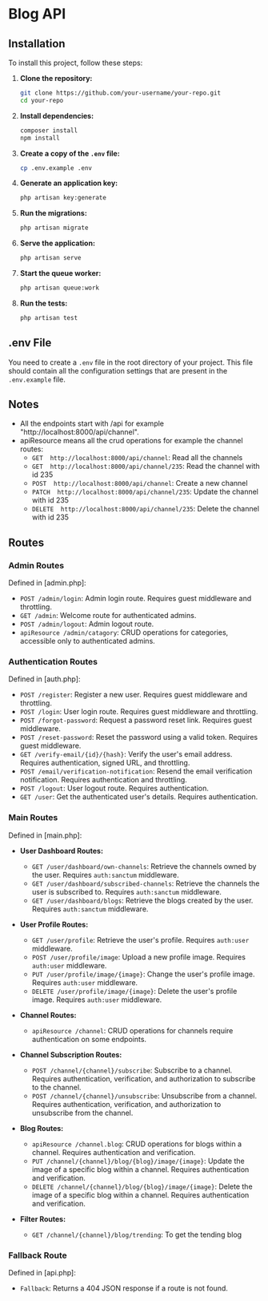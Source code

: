 # Blog API

## Installation

To install this project, follow these steps:

1. **Clone the repository:**
    ```bash
    git clone https://github.com/your-username/your-repo.git
    cd your-repo
    ```

2. **Install dependencies:**
    ```bash
    composer install
    npm install
    ```

3. **Create a copy of the `.env` file:**
    ```bash
    cp .env.example .env
    ```

4. **Generate an application key:**
    ```bash
    php artisan key:generate
    ```

5. **Run the migrations:**
    ```bash
    php artisan migrate
    ```

6. **Serve the application:**
    ```bash
    php artisan serve
    ```

7. **Start the queue worker:**
    ```bash
    php artisan queue:work
    ```

8. **Run the tests:**
    ```bash
    php artisan test
    ```

## .env File

You need to create a `.env` file in the root directory of your project. This file should contain all the configuration settings that are present in the `.env.example` file. 

## Notes
- All the endpoints start with /api for example "http://localhost:8000/api/channel".
- apiResource means all the crud operations for example the channel routes: 
  - `GET  http://localhost:8000/api/channel`: Read all the channels
  - `GET  http://localhost:8000/api/channel/235`: Read the channel with id 235
  - `POST  http://localhost:8000/api/channel`: Create a new channel
  - `PATCH  http://localhost:8000/api/channel/235`: Update the channel with id 235
  - `DELETE  http://localhost:8000/api/channel/235`: Delete the channel with id 235


## Routes

### Admin Routes

Defined in [admin.php]:

- `POST /admin/login`: Admin login route. Requires guest middleware and throttling.
- `GET /admin`: Welcome route for authenticated admins.
- `POST /admin/logout`: Admin logout route.
- `apiResource /admin/catagory`: CRUD operations for categories, accessible only to authenticated admins.

### Authentication Routes

Defined in [auth.php]:

- `POST /register`: Register a new user. Requires guest middleware and throttling.
- `POST /login`: User login route. Requires guest middleware and throttling.
- `POST /forgot-password`: Request a password reset link. Requires guest middleware.
- `POST /reset-password`: Reset the password using a valid token. Requires guest middleware.
- `GET /verify-email/{id}/{hash}`: Verify the user's email address. Requires authentication, signed URL, and throttling.
- `POST /email/verification-notification`: Resend the email verification notification. Requires authentication and throttling.
- `POST /logout`: User logout route. Requires authentication.
- `GET /user`: Get the authenticated user's details. Requires authentication.

### Main Routes

Defined in [main.php]:

- **User Dashboard Routes:**
  - `GET /user/dashboard/own-channels`: Retrieve the channels owned by the user. Requires `auth:sanctum` middleware.
  - `GET /user/dashboard/subscribed-channels`: Retrieve the channels the user is subscribed to. Requires `auth:sanctum` middleware.
  - `GET /user/dashboard/blogs`: Retrieve the blogs created by the user. Requires `auth:sanctum` middleware.

- **User Profile Routes:**
  - `GET /user/profile`: Retrieve the user's profile. Requires `auth:user` middleware.
  - `POST /user/profile/image`: Upload a new profile image. Requires `auth:user` middleware.
  - `PUT /user/profile/image/{image}`: Change the user's profile image. Requires `auth:user` middleware.
  - `DELETE /user/profile/image/{image}`: Delete the user's profile image. Requires `auth:user` middleware.

- **Channel Routes:**
  - `apiResource /channel`: CRUD operations for channels require authentication on some endpoints.

- **Channel Subscription Routes:**
  - `POST /channel/{channel}/subscribe`: Subscribe to a channel. Requires authentication, verification, and authorization to subscribe to the channel.
  - `POST /channel/{channel}/unsubscribe`: Unsubscribe from a channel. Requires authentication, verification, and authorization to unsubscribe from the channel.

- **Blog Routes:**
  - `apiResource /channel.blog`: CRUD operations for blogs within a channel. Requires authentication and verification.
  - `PUT /channel/{channel}/blog/{blog}/image/{image}`: Update the image of a specific blog within a channel. Requires authentication and verification.
  - `DELETE /channel/{channel}/blog/{blog}/image/{image}`: Delete the image of a specific blog within a channel. Requires authentication and verification.

- **Filter Routes:**
  - `GET /channel/{channel}/blog/trending`: To get the tending blog

### Fallback Route

Defined in [api.php]:

- `Fallback`: Returns a 404 JSON response if a route is not found.
